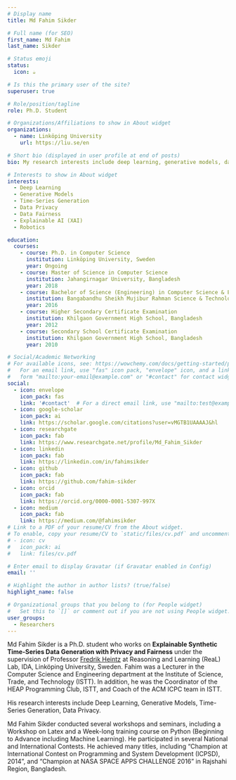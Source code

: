 ```yaml
---
# Display name
title: Md Fahim Sikder

# Full name (for SEO)
first_name: Md Fahim
last_name: Sikder

# Status emoji
status:
  icon: ☕️

# Is this the primary user of the site?
superuser: true

# Role/position/tagline
role: Ph.D. Student

# Organizations/Affiliations to show in About widget
organizations:
  - name: Linköping University
    url: https://liu.se/en

# Short bio (displayed in user profile at end of posts)
bio: My research interests include deep learning, generative models, data privacy, data fairness.

# Interests to show in About widget
interests:
  - Deep Learning
  - Generative Models
  - Time-Series Generation
  - Data Privacy
  - Data Fairness
  - Explainable AI (XAI)
  - Robotics

education:
  courses:
    - course: Ph.D. in Computer Science
      institution: Linköping University, Sweden
      year: Ongoing
    - course: Master of Science in Computer Science
      institution: Jahangirnagar University, Bangladesh
      year: 2018
    - course: Bachelor of Science (Engineering) in Computer Science & Engineering
      institution: Bangabandhu Sheikh Mujibur Rahman Science & Technology University, Gopalganj, Bangladesh
      year: 2016
    - course: Higher Secondary Certificate Examination
      institution: Khilgaon Government High School, Bangladesh
      year: 2012
    - course: Secondary School Certificate Examination
      institution: Khilgaon Government High School, Bangladesh
      year: 2010

# Social/Academic Networking
# For available icons, see: https://wowchemy.com/docs/getting-started/page-builder/#icons
#   For an email link, use "fas" icon pack, "envelope" icon, and a link in the
#   form "mailto:your-email@example.com" or "#contact" for contact widget.
social:
  - icon: envelope
    icon_pack: fas
    link: '#contact'  # For a direct email link, use "mailto:test@example.org".
  - icon: google-scholar
    icon_pack: ai
    link: https://scholar.google.com/citations?user=vMGTB1UAAAAJ&hl
  - icon: researchgate
    icon_pack: fab
    link: https://www.researchgate.net/profile/Md_Fahim_Sikder
  - icon: linkedin
    icon_pack: fab
    link: https://linkedin.com/in/fahimsikder
  - icon: github
    icon_pack: fab
    link: https://github.com/fahim-sikder
  - icon: orcid
    icon_pack: fab
    link: https://orcid.org/0000-0001-5307-997X
  - icon: medium
    icon_pack: fab
    link: https://medium.com/@fahimsikder
# Link to a PDF of your resume/CV from the About widget.
# To enable, copy your resume/CV to `static/files/cv.pdf` and uncomment the lines below.
# - icon: cv
#   icon_pack: ai
#   link: files/cv.pdf

# Enter email to display Gravatar (if Gravatar enabled in Config)
email: ''

# Highlight the author in author lists? (true/false)
highlight_name: false

# Organizational groups that you belong to (for People widget)
#   Set this to `[]` or comment out if you are not using People widget.
user_groups:
  - Researchers
---
```


Md Fahim Sikder is a Ph.D. student who works on **Explainable Synthetic Time-Series Data Generation with Privacy and Fairness** under the supervision of Professor [Fredrik Heintz](https://www.ida.liu.se/~frehe08/) at Reasoning and Learning (ReaL) Lab, IDA, Linköping University, Sweden. Fahim was a Lecturer in the Computer Science and Engineering department at the Institute of Science, Trade, and Technology (ISTT). In addition, he was the Coordinator of the HEAP Programming Club, ISTT, and Coach of the ACM ICPC team in ISTT.

His research interests include Deep Learning, Generative Models, Time-Series Generation, Data Privacy.

Md Fahim Sikder conducted several workshops and seminars, including a Workshop on Latex and a Week-long training course on Python (Beginning to Advance including Machine Learning). He participated in several National and International Contests. He achieved many titles, including “Champion at International Contest on Programming and System Development (ICPSD), 2014”, and “Champion at NASA SPACE APPS CHALLENGE 2016” in Rajshahi Region, Bangladesh.
